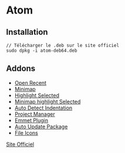 # Atom
## Installation
    // Télécharger le .deb sur le site officiel
    sudo dpkg -i atom-deb64.deb

## Addons
  - [Open Recent](https://atom.io/packages/open-recent)
  - [Minimap](https://atom.io/packages/minimap)
  - [Highlight Selected](https://atom.io/packages/highlight-selected)
  - [Minimap highlight Selected](https://atom.io/packages/minimap-highlight-selected)
  - [Auto Detect Indentation](https://atom.io/packages/auto-detect-indentation)
  - [Project Manager](https://atom.io/packages/project-manager)
  - [Emmet Plugin](https://atom.io/packages/emmet)
  - [Auto Update Package](https://atom.io/packages/auto-update-packages)
  - [File Icons](https://atom.io/packages/file-icons)

[Site Officiel](https://atom.io/)
